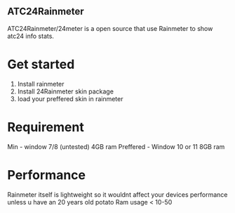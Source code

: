 ## ATC24Rainmeter
ATC24Rainmeter/24meter is a open source that use Rainmeter to show atc24 info stats. 

# Get started

1. Install rainmeter
2. Install 24Rainmeter skin package
3. load your preffered skin in rainmeter

# Requirement

Min - window 7/8 (untested) 4GB ram
Preffered - Window 10 or 11 8GB ram

# Performance

Rainmeter itself is lightweight so it wouldnt affect your devices performance unless u have an 20 years old potato
Ram usage < 10-50

